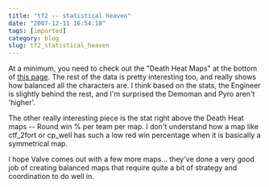 ```yaml
---
title: "tf2 -- statistical heaven"
date: "2007-12-11 16:54:18"
tags: [imported]
category: blog
slug: tf2_statistical_heaven
---
```


At a minimum, you need to check out the "Death Heat Maps" at the bottom of <a href="https://www.steampowered.com/status/tf2/tf2_stats.php">this page</a>. The rest of the data is pretty interesting too, and really shows how balanced all the characters are. I think based on the stats, the Engineer is slightly behind the rest, and I'm surprised the Demoman and Pyro aren't 'higher'.

The other really interesting piece is the stat right above the Death Heat maps -- Round win % per team per map. I don't understand how a map like ctf_2fort or cp_well has such a low red win percentage when it is basically a symmetrical map.

I hope Valve comes out with a few more maps... they've done a very good job of creating balanced maps that require quite a bit of strategy and coordination to do well in.
